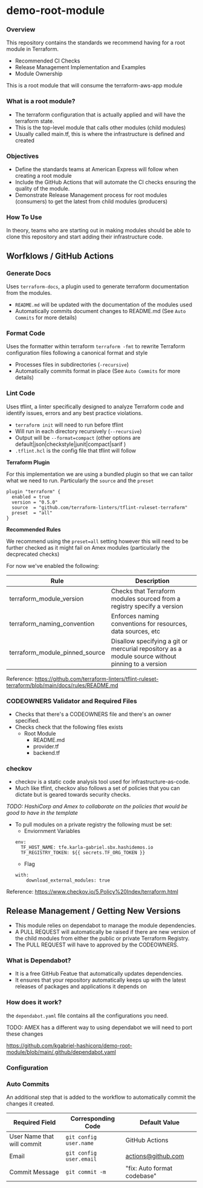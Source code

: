 # demo-root-module

### Overview
This repository contains the standards we recommend having for a root module in Terraform.

* Recommended CI Checks
* Release Management Implementation and Examples
* Module Ownership

This is a root module that will consume the terraform-aws-app module

### What is a root module?
* The terraform configuration that is actually applied and will have the terraform state.
* This is the top-level module that calls other modules (child modules)
* Usually called main.tf, this is where the infrastructure is defined and created

### Objectives
* Define the standards teams at American Express will follow when creating a root module
* Include the GitHub Actions that will automate the CI checks ensuring the quality of the module.
* Demonstrate Release Management process for root modules (consumers) to get the latest from child modules (producers)

### How To Use
In theory, teams who are starting out in making modules should be able to clone this repository
and start adding their infrastructure code.

## Worfklows / GitHub Actions

### Generate Docs

Uses `terraform-docs`, a plugin used to generate terraform documentation from the modules.
* `README.md` will be updated with the documentation of the modules used
* Automatically commits document changes to README.md (See `Auto Commits` for more details)

### Format Code

Uses the formatter within terraform `terraform -fmt` to rewrite Terraform configuration files following a canonical format and style
* Processes files in subdirectories (`-recursive`)
* Automatically commits format in place (See `Auto Commits` for more details)

### Lint Code

Uses tflint, a linter specifically designed to analyze Terraform code and identify issues, errors and any best practice violations.

* `terraform init` will need to run before tflint
* Will run in each directory recursively (`--recursive`)
* Output will be `--format=compact` (other options are default|json|checkstyle|junit|compact|sarif )
* `.tflint.hcl` is the config file that tflint will follow

**Terraform Plugin**

For this implementation we are using a bundled plugin so that we can tailor what we need to run. Particularly the `source` and the `preset`
```
plugin "terraform" {
  enabled = true
  version = "0.5.0"
  source  = "github.com/terraform-linters/tflint-ruleset-terraform"
  preset  = "all"
}
```
  
**Recommended Rules**

We recommend using the `preset=all` setting however this will need to be further checked as it might fail on Amex modules (particularly the decprecated checks)

For now we've enabled the following:

| Rule | Description|
----------------| -------------
 | terraform_module_version  | Checks that Terraform modules sourced from a registry specify a version|
 | terraform_naming_convention   | Enforces naming conventions for resources, data sources, etc|
| terraform_module_pinned_source   | Disallow specifying a git or mercurial repository as a module source without pinning to a version|

Reference: https://github.com/terraform-linters/tflint-ruleset-terraform/blob/main/docs/rules/README.md 

### CODEOWNERS Validator and Required Files

* Checks that there's a CODEOWNERS file and there's an owner specified.
* Checks check that the following files exists
  * Root Module
    * README.md
    * provider.tf
    * backend.tf

### checkov

* checkov is a static code analysis tool used for infrastructure-as-code. 
* Much like tflint, checkov also follows a set of policies that you can dictate but is geared towards security checks. 

__TODO_: HashiCorp and Amex to collaborate on the policies that would be good to have in the template_

* To pull modules on a private registry the following must be set:
  * Enviornment Variables
  ```
  env:
    TF_HOST_NAME: tfe.karla-gabriel.sbx.hashidemos.io
    TF_REGISTRY_TOKEN: ${{ secrets.TF_ORG_TOKEN }}

  ```
  * Flag
  ```
  with:
      download_external_modules: true
  ```

Reference: https://www.checkov.io/5.Policy%20Index/terraform.html


## Release Management / Getting New Versions

* This module relies on dependabot to manage the module dependencies.
* A PULL REQUEST will automatically be raised if there are new version of the child modules from either the public or private Terraform Registry.
* The PULL REQUEST will have to approved by the CODEOWNERS.

### What is Dependabot?

* It is a free GitHub Featue that automatically updates dependencies.
* It ensures that your repository automatically keeps up with the latest releases of packages and applications it depends on

### How does it work?

the `dependabot.yaml` file contains all the configurations you need. 

TODO: AMEX has a different way to using dependabot we will need to port these changes

https://github.com/kgabriel-hashicorp/demo-root-module/blob/main/.github/dependabot.yaml


### Configuration



### Auto Commits

An additional step that is added to the workflow to automatically commit the changes it created.

| Required Field             | Corresponding Code | Default Value |
----------------------------| -------------   | -----------
 | User Name that will commit | `git config user.name`| GitHub Actions |
 | Email                      | `git config user.email` | actions@github.com |
 | Commit Message             | `git commit -m` | "fix: Auto format codebase"|
